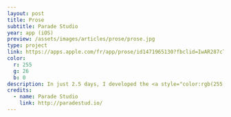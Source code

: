 ```yaml
---
layout: post
title: Prose
subtitle: Parade Studio
year: app (iOS)
preview: /assets/images/articles/prose/prose.jpg
type: project
link: https://apps.apple.com/fr/app/prose/id1471965130?fbclid=IwAR287cTD1_hWPPe0uIQMbaoIlSFO6u6muK1euVovTcyVXuZcxZehDB0WP5w
color:
  r: 255
  g: 26
  b: 0
description: In just 2.5 days, I developed the <a style="color:rgb(255, 26, 0)" href="https://www.paradestud.io/" target="_blank">Prose</a> radio app, for the iOS App Store. Developed in Swift, and designed by <a href="https://prose.fm" target="_blank" style="color:rgb(255, 26, 0)">Parade Studio</a>. iOS user I want you to <a href="https://apps.apple.com/fr/app/prose/id1471965130?fbclid=IwAR287cTD1_hWPPe0uIQMbaoIlSFO6u6muK1euVovTcyVXuZcxZehDB0WP5w" target="_blank" style="color:rgb(255, 26, 0)">download the app</a> !
credits:
  - name: Parade Studio
    link: http://paradestud.io/
---
```

